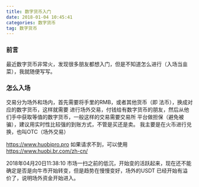 ```yaml
---
title: 数字货币入门
date: 2018-01-04 10:45:41
categories: 数字货币
tag: 数字货币
---
```

### 前言
最近数字货币非常火，发现很多朋友都想入门，但是不知道怎么进行（入场当韭菜），我就随便写写。<!-- more -->
### 怎么入场
交易分为场外和场内，首先需要将手里的RMB，或者其他货币（即 法币），换成对应的数字货币，这样就需要
进行场外交易，付钱给有数字货币的朋友，然后从他们手中获取等值的数字货币，一般这样的交易需要交易所
平台做担保（避免被骗），建议用实时性比较强的到账方式，不管是买还是卖。
我主要是在火币进行兑换，也叫OTC（场外交易）

https://www.huobipro.pro
如果请求不到，可以使用
https://www.huobi.br.com/zh-cn/


2018年04月20日11:38:10
市场一扫之前的低沉，开始变的活跃起来，现在还不能确定是否是向牛市开始转变，但是趋势在慢慢变好，场外的USDT 已经开始有溢价了，说明场外资金开始进入。
